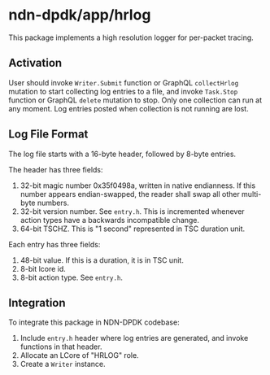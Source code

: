 # ndn-dpdk/app/hrlog

This package implements a high resolution logger for per-packet tracing.

## Activation

User should invoke `Writer.Submit` function or GraphQL `collectHrlog` mutation to start collecting log entries to a file, and invoke `Task.Stop` function or GraphQL `delete` mutation to stop.
Only one collection can run at any moment.
Log entries posted when collection is not running are lost.

## Log File Format

The log file starts with a 16-byte header, followed by 8-byte entries.

The header has three fields:

1. 32-bit magic number 0x35f0498a, written in native endianness.
   If this number appears endian-swapped, the reader shall swap all other multi-byte numbers.
2. 32-bit version number. See `entry.h`.
   This is incremented whenever action types have a backwards incompatible change.
3. 64-bit TSCHZ.
   This is "1 second" represented in TSC duration unit.

Each entry has three fields:

1. 48-bit value.
   If this is a duration, it is in TSC unit.
2. 8-bit lcore id.
3. 8-bit action type. See `entry.h`.

## Integration

To integrate this package in NDN-DPDK codebase:

1. Include `entry.h` header where log entries are generated, and invoke functions in that header.
2. Allocate an LCore of "HRLOG" role.
3. Create a `Writer` instance.
